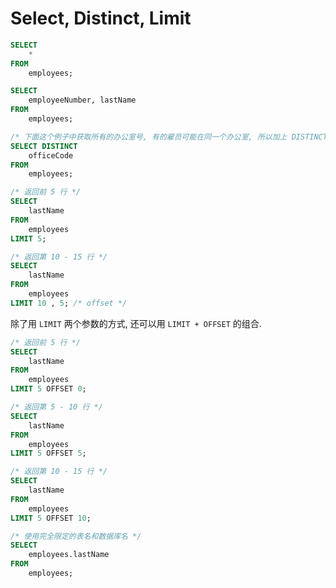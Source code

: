 # Select, Distinct, Limit

```sql
SELECT 
    *
FROM
    employees;
```

```sql
SELECT 
    employeeNumber, lastName
FROM
    employees;
```

```sql
/* 下面这个例子中获取所有的办公室号, 有的雇员可能在同一个办公室, 所以加上 DISTINCT 用来去重 */
SELECT DISTINCT
    officeCode
FROM
    employees;
```

```sql
/* 返回前 5 行 */
SELECT 
    lastName
FROM
    employees
LIMIT 5;

/* 返回第 10 - 15 行 */
SELECT 
    lastName
FROM
    employees
LIMIT 10 , 5; /* offset */
```

除了用 `LIMIT` 两个参数的方式, 还可以用 `LIMIT + OFFSET` 的组合.

```sql
/* 返回前 5 行 */
SELECT 
    lastName
FROM
    employees
LIMIT 5 OFFSET 0;

/* 返回第 5 - 10 行 */
SELECT 
    lastName
FROM
    employees
LIMIT 5 OFFSET 5;

/* 返回第 10 - 15 行 */
SELECT 
    lastName
FROM
    employees
LIMIT 5 OFFSET 10;
```

```sql
/* 使用完全限定的表名和数据库名 */
SELECT 
    employees.lastName
FROM
    employees;
```

